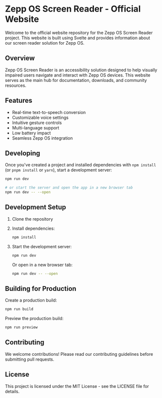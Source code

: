 # Zepp OS Screen Reader - Official Website

Welcome to the official website repository for the Zepp OS Screen Reader project. This website is built using Svelte and provides information about our screen reader solution for Zepp OS.

## Overview

Zepp OS Screen Reader is an accessibility solution designed to help visually impaired users navigate and interact with Zepp OS devices. This website serves as the main hub for documentation, downloads, and community resources.

## Features

- Real-time text-to-speech conversion
- Customizable voice settings
- Intuitive gesture controls
- Multi-language support
- Low battery impact
- Seamless Zepp OS integration

## Developing

Once you've created a project and installed dependencies with `npm install` (or `pnpm install` or `yarn`), start a development server:

```bash
npm run dev

# or start the server and open the app in a new browser tab
npm run dev -- --open
```

## Development Setup

1. Clone the repository
2. Install dependencies:
   ```bash
   npm install
   ```
3. Start the development server:

   ```bash
   npm run dev
   ```

   Or open in a new browser tab:

   ```bash
   npm run dev -- --open
   ```

## Building for Production

Create a production build:

```bash
npm run build
```

Preview the production build:

```bash
npm run preview
```

## Contributing

We welcome contributions! Please read our contributing guidelines before submitting pull requests.

## License

This project is licensed under the MIT License - see the LICENSE file for details.

